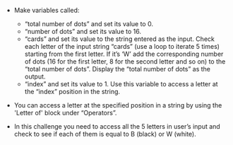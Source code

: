 -   Make variables called:

    -   “total number of dots” and set its value to 0.
    -   “number of dots” and set its value to 16.
    -   “cards” and set its value to the string entered as the input.
        Check each letter of the input string “cards” (use a loop to iterate
        5 times) starting from the first letter.
        If it’s ‘W’ add the corresponding number of dots (16 for the first
        letter, 8 for the second letter and so on) to the “total number
        of dots”.
        Display the “total number of dots” as the output.
    -   “index” and set its value to 1.
        Use this variable to access a letter at the “index” position in the
        string.

-   You can access a letter at the specified position in a string by using
    the 'Letter of' block under “Operators”.

-   In this challenge you need to access all the 5 letters in user’s input and
    check to see if each of them is equal to B (black) or W (white).
